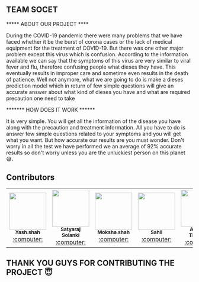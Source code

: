    ## TEAM SOCET    
  
               
  *****     ABOUT OUR PROJECT ****
                
  During the COVID-19 pandemic there were many problems that we have faced whether it be the burst of corona cases or the lack of medical equipment for the treatment of COVID-19. But there was one other major problem except this virus which is confusion. According to the information available we can say that the symptoms of this virus are very similar to viral fever and flu, therefore confusing people what dieses they have. This eventually results in improper care and sometime even results in the death of patience. Well not anymore, what we are going to do is make a dieses prediction model which in return of few simple questions will give an accurate answer about what kind of dieses you have and what are required precaution one need to take

  *******       HOW DOES IT WORK  ******
           
  It is very simple. You will get all the information of the disease you have along with the precaution and treatment information. All you have to do is answer few simple questions related to your symptoms and you will get what you want. But how accurate our results are you must wonder. Don't worry in all the test we have performed we an average of 92% accurate results so don't worry unless you are the unluckiest person on this planet 😅. 

## Contributors

<table>        
<tr><td align="center"><a href="https://github.com/yashshah2002"><kbd><img src="https://avatars3.githubusercontent.com/yashshah2002?size=400" width="100px;" alt=""/></kbd><br /><sub><b>Yash shah</b></sub></a><br /><a href="https://github.com/yashshah/TEAM-SOCET/commits?author=yashshah2002" title="Code"> :computer: </a> </td>
<td align="center"><a href="https://github.com/Satyaraj291"><kbd><img src="https://avatars3.githubusercontent.com/Satyaraj291?size=400" width="100px;" alt=""/></kbd><br /><sub><b>Satyaraj Solanki </b></sub></a><br /><a href="https://github.com/yashshah/TEAM-SOCET/commits?author=yashshah2002" title="Code"> :computer: </a> </td>
<td align="center"><a href="https://github.com/Moksha6625"><kbd><img src="https://avatars3.githubusercontent.com/Moksha6625?size=400" width="100px;" alt=""/></kbd><br /><sub><b>Moksha shah</b></sub></a><br /><a href="https://github.com/yashshah/TEAM-SOCET/commits?author=yashshah2002" title="Code"> :computer: </a> </td>
<td align="center"><a href="https://github.com/sahil-3748"><kbd><img src="https://avatars3.githubusercontent.com/sahil-3748?size=400" width="100px;" alt=""/></kbd><br /><sub><b>Sahil</b></sub></a><br /><a href="https://github.com/yashshah/TEAM-SOCET/commits?author=yashshah2002" title="Code"> :computer: </a> </td>
<td align="center"><a href="https://github.com/ANKITJITHAKOR"><kbd><img src="https://avatars3.githubusercontent.com/ANKITJITHAKOR?size=400" width="100px;" alt=""/></kbd><br /><sub><b>ANKITJI THAKOR</b></sub></a><br /><a href="https://github.com/yashshah/TEAM-SOCET/commits?author=yashshah2002" title="Code"> :computer: </a> </td>
<td align="center"><a href="https://github.com/prit62"><kbd><img src="https://avatars3.githubusercontent.com/prit62?size=400" width="100px;" alt=""/></kbd><br /><sub><b>Preet </b></sub></a><br /><a href="https://github.com/yashshah/TEAM-SOCET/commits?author=yashshah2002" title="Code"> :computer: </a> </td>
 


</table>

## THANK YOU GUYS FOR CONTRIBUTING THE PROJECT  😇
